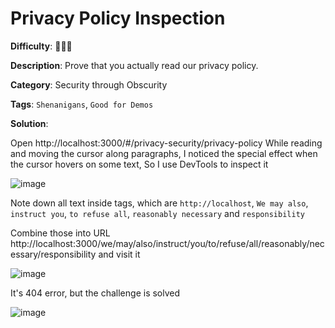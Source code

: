 # Privacy Policy Inspection

**Difficulty**: :star2::star2::star2:

**Description**: Prove that you actually read our privacy policy.

**Category**: Security through Obscurity

**Tags**: `Shenanigans`, `Good for Demos`

**Solution**:

<!-- Please include screenshots for each step. Remember that the screenshot includes a clock to indicate the time solved. -->

Open http://localhost:3000/#/privacy-security/privacy-policy
While reading and moving the cursor along paragraphs, I noticed the special effect when the cursor hovers on some text, So I use DevTools to inspect it

![image](https://user-images.githubusercontent.com/63692190/180631150-2c6d083f-c66d-416b-8f3f-59bf9739d807.png)

Note down all text inside <span class="hot"> tags, which are `http://localhost`, `We may also`, `instruct you`, `to refuse all`, `reasonably necessary` and `responsibility`

Combine those into URL http://localhost:3000/we/may/also/instruct/you/to/refuse/all/reasonably/necessary/responsibility and visit it

![image](https://user-images.githubusercontent.com/63692190/180631340-b81fed87-df66-4375-91fa-e76e67e26283.png)

It's 404 error, but the challenge is solved

![image](https://user-images.githubusercontent.com/63692190/180631353-cf7486f7-14ef-446e-a51c-2d153c95a9a0.png)

